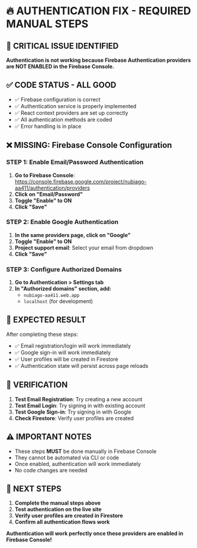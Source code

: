 # 🔥 **AUTHENTICATION FIX - REQUIRED MANUAL STEPS**

## **🚨 CRITICAL ISSUE IDENTIFIED**

**Authentication is not working because Firebase Authentication providers are NOT ENABLED in the Firebase Console.**

## **✅ CODE STATUS - ALL GOOD**

- ✅ Firebase configuration is correct
- ✅ Authentication service is properly implemented
- ✅ React context providers are set up correctly
- ✅ All authentication methods are coded
- ✅ Error handling is in place

## **❌ MISSING: Firebase Console Configuration**

### **STEP 1: Enable Email/Password Authentication**

1. **Go to Firebase Console**: https://console.firebase.google.com/project/nubiago-aa411/authentication/providers
2. **Click on "Email/Password"**
3. **Toggle "Enable" to ON**
4. **Click "Save"**

### **STEP 2: Enable Google Authentication**

1. **In the same providers page, click on "Google"**
2. **Toggle "Enable" to ON**
3. **Project support email**: Select your email from dropdown
4. **Click "Save"**

### **STEP 3: Configure Authorized Domains**

1. **Go to Authentication > Settings tab**
2. **In "Authorized domains" section, add:**
   - `nubiago-aa411.web.app`
   - `localhost` (for development)

## **🎯 EXPECTED RESULT**

After completing these steps:
- ✅ Email registration/login will work immediately
- ✅ Google sign-in will work immediately
- ✅ User profiles will be created in Firestore
- ✅ Authentication state will persist across page reloads

## **🔧 VERIFICATION**

1. **Test Email Registration**: Try creating a new account
2. **Test Email Login**: Try signing in with existing account
3. **Test Google Sign-in**: Try signing in with Google
4. **Check Firestore**: Verify user profiles are created

## **⚠️ IMPORTANT NOTES**

- These steps **MUST** be done manually in Firebase Console
- They cannot be automated via CLI or code
- Once enabled, authentication will work immediately
- No code changes are needed

## **🚀 NEXT STEPS**

1. **Complete the manual steps above**
2. **Test authentication on the live site**
3. **Verify user profiles are created in Firestore**
4. **Confirm all authentication flows work**

**Authentication will work perfectly once these providers are enabled in Firebase Console!**

